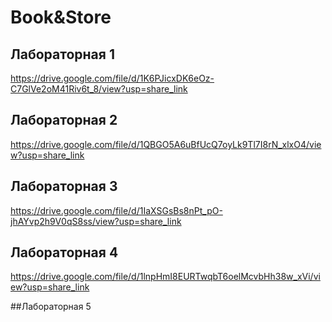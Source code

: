 # Book&Store
## Лабораторная 1
https://drive.google.com/file/d/1K6PJicxDK6eOz-C7GlVe2oM41Riv6t_8/view?usp=share_link

## Лабораторная 2
https://drive.google.com/file/d/1QBGO5A6uBfUcQ7oyLk9Tl7I8rN_xlxO4/view?usp=share_link

## Лабораторная 3
https://drive.google.com/file/d/1IaXSGsBs8nPt_pO-jhAYvp2h9V0qS8ss/view?usp=share_link

## Лабораторная 4
https://drive.google.com/file/d/1lnpHmI8EURTwqbT6oelMcvbHh38w_xVi/view?usp=share_link

##Лабораторная 5
